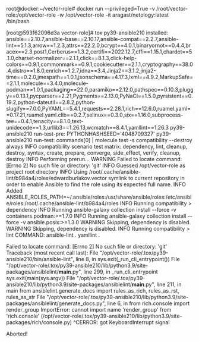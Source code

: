 root@docker:~/vector-role#  docker run --privileged=True -v /root/vector-role:/opt/vector-role -w /opt/vector-role -it aragast/netology:latest /bin/bash

[root@593f62096d3a vector-role]# tox
py39-ansible210 installed: ansible==2.10.7,ansible-base==2.10.17,ansible-compat==2.2.7,ansible-lint==5.1.3,arrow==1.2.3,attrs==22.2.0,bcrypt==4.0.1,binaryornot==0.4.4,bracex==2.3.post1,Cerberus==1.3.2,certifi==2022.12.7,cffi==1.15.1,chardet==5.1.0,charset-normalizer==2.1.1,click==8.1.3,click-help-colors==0.9.1,commonmark==0.9.1,cookiecutter==2.1.1,cryptography==38.0.4,distro==1.8.0,enrich==1.2.7,idna==3.4,Jinja2==3.1.2,jinja2-time==0.2.0,jmespath==1.0.1,jsonschema==4.17.3,lxml==4.9.2,MarkupSafe==2.1.1,molecule==3.4.0,molecule-podman==1.0.1,packaging==22.0,paramiko==2.12.0,pathspec==0.10.3,pluggy==0.13.1,pycparser==2.21,Pygments==2.13.0,PyNaCl==1.5.0,pyrsistent==0.19.2,python-dateutil==2.8.2,python-slugify==7.0.0,PyYAML==5.4.1,requests==2.28.1,rich==12.6.0,ruamel.yaml==0.17.21,ruamel.yaml.clib==0.2.7,selinux==0.3.0,six==1.16.0,subprocess-tee==0.4.1,tenacity==8.1.0,text-unidecode==1.3,urllib3==1.26.13,wcmatch==8.4.1,yamllint==1.26.3
py39-ansible210 run-test-pre: PYTHONHASHSEED='4048709327'
py39-ansible210 run-test: commands[0] | molecule test -s compatibility --destroy always
INFO     compatibility scenario test matrix: dependency, lint, cleanup, destroy, syntax, create, prepare, converge, side_effect, verify, cleanup, destroy
INFO     Performing prerun...
WARNING  Failed to locate command: [Errno 2] No such file or directory: 'git'
INFO     Guessed /opt/vector-role as project root directory
INFO     Using /root/.cache/ansible-lint/b984a4/roles/edwardburlakov.vector symlink to current repository in order to enable Ansible to find the role using its expected full name.
INFO     Added ANSIBLE_ROLES_PATH=~/.ansible/roles:/usr/share/ansible/roles:/etc/ansible/roles:/root/.cache/ansible-lint/b984a4/roles
INFO     Running compatibility > dependency
INFO     Running ansible-galaxy collection install --force -v containers.podman:>=1.7.0
INFO     Running ansible-galaxy collection install --force -v ansible.posix:>=1.3.0
WARNING  Skipping, dependency is disabled.
WARNING  Skipping, dependency is disabled.
INFO     Running compatibility > lint
COMMAND: ansible-lint .
yamllint .

Failed to locate command: [Errno 2] No such file or directory: 'git'
Traceback (most recent call last):
  File "/opt/vector-role/.tox/py39-ansible210/bin/ansible-lint", line 8, in <module>
    sys.exit(_run_cli_entrypoint())
  File "/opt/vector-role/.tox/py39-ansible210/lib/python3.9/site-packages/ansiblelint/__main__.py", line 299, in _run_cli_entrypoint
    sys.exit(main(sys.argv))
  File "/opt/vector-role/.tox/py39-ansible210/lib/python3.9/site-packages/ansiblelint/__main__.py", line 211, in main
    from ansiblelint.generate_docs import rules_as_rich, rules_as_rst, rules_as_str
  File "/opt/vector-role/.tox/py39-ansible210/lib/python3.9/site-packages/ansiblelint/generate_docs.py", line 6, in <module>
    from rich.console import render_group
ImportError: cannot import name 'render_group' from 'rich.console' (/opt/vector-role/.tox/py39-ansible210/lib/python3.9/site-packages/rich/console.py)
^CERROR: got KeyboardInterrupt signal

Aborted!
